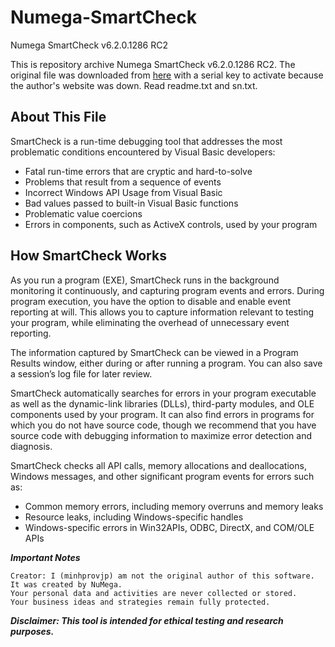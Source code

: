 # Numega-SmartCheck

Numega SmartCheck v6.2.0.1286 RC2 

This is repository archive Numega SmartCheck v6.2.0.1286 RC2. The original file was downloaded from [here](https://forum.tuts4you.com/files/file/2061-numega-smartcheck/) with a serial key to activate because the author's website was down. Read readme.txt and sn.txt.

## **About This File**

SmartCheck is a run-time debugging tool that addresses the most problematic conditions encountered by Visual Basic developers:

- Fatal run-time errors that are cryptic and hard-to-solve
- Problems that result from a sequence of events
- Incorrect Windows API Usage from Visual Basic
- Bad values passed to built-in Visual Basic functions
- Problematic value coercions
- Errors in components, such as ActiveX controls, used by your program

## **How SmartCheck Works**

As you run a program (EXE), SmartCheck runs in the background monitoring it continuously, and capturing program events and errors. During program execution, you have the option to disable and enable event reporting at will. This allows you to capture information relevant to testing your program, while eliminating the overhead of unnecessary event reporting.

The information captured by SmartCheck can be viewed in a Program Results window, either during or after running a program. You can also save a session’s log file for later review.

SmartCheck automatically searches for errors in your program executable as well as the dynamic-link libraries (DLLs), third-party modules, and OLE components used by your program. It can also find errors in programs for which you do not have source code, though we recommend that you have source code with debugging information to maximize error detection and diagnosis.

SmartCheck checks all API calls, memory allocations and deallocations, Windows messages, and other significant program events for errors such as: 

- Common memory errors, including memory overruns and memory leaks
- Resource leaks, including Windows-specific handles
- Windows-specific errors in Win32APIs, ODBC, DirectX, and COM/OLE APIs 

***Important Notes***

    Creator: I (minhprovjp) am not the original author of this software. It was created by NuMega.
    Your personal data and activities are never collected or stored.
    Your business ideas and strategies remain fully protected.

***Disclaimer: This tool is intended for ethical testing and research purposes.***
